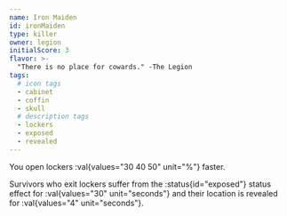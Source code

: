 ```yaml
---
name: Iron Maiden
id: ironMaiden
type: killer
owner: legion
initialScore: 3
flavor: >-
  "There is no place for cowards." -The Legion
tags:
  # icon tags
  - cabinet
  - coffin
  - skull
  # description tags
  - lockers
  - exposed
  - revealed
---
```


You open lockers :val{values="30 40 50" unit="%"} faster.

Survivors who exit lockers suffer from the :status{id="exposed"} status effect for :val{values="30" unit="seconds"} and their location is revealed for :val{values="4" unit="seconds"}.
